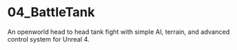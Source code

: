 # 04_BattleTank
An openworld head to head tank fight with simple AI, terrain, and advanced control system for Unreal 4.
